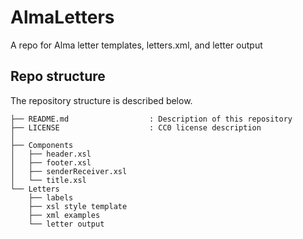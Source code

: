 # AlmaLetters
A repo for Alma letter templates, letters.xml, and letter output

## Repo structure

The repository structure is described below. 

```
├── README.md                  : Description of this repository
├── LICENSE                    : CC0 license description
│
├── Components      
│   ├── header.xsl
│   ├── footer.xsl
│   ├── senderReceiver.xsl
│   └── title.xsl
└── Letters      
    ├── labels
    ├── xsl style template
    ├── xml examples
    └── letter output

